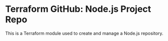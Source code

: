 
# Terraform GitHub: Node.js Project Repo

This is a Terraform module used to create and manage a Node.js repository.
